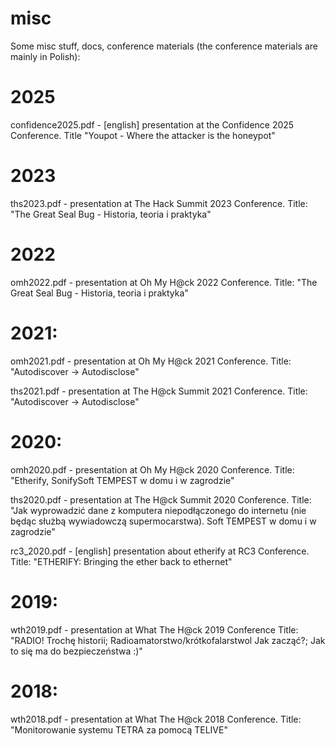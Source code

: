 # misc
Some misc stuff, docs, conference materials (the conference materials are mainly in Polish):


# 2025

confidence2025.pdf - [english] presentation at the Confidence 2025 Conference. Title "Youpot - Where the attacker is the honeypot"


# 2023
ths2023.pdf - presentation at The Hack Summit 2023 Conference. Title: "The Great Seal Bug - Historia, teoria i praktyka"


# 2022
omh2022.pdf - presentation at Oh My H@ck 2022 Conference. Title: "The Great Seal Bug - Historia, teoria i praktyka"


# 2021:
omh2021.pdf - presentation at Oh My H@ck 2021 Conference. Title: "Autodiscover -> Autodisclose"

ths2021.pdf - presentation at The H@ck Summit 2021 Conference. Title: "Autodiscover -> Autodisclose"


# 2020: 
omh2020.pdf - presentation at Oh My H@ck 2020 Conference. Title: "Etherify, SonifySoft TEMPEST w domu i w zagrodzie"

ths2020.pdf - presentation at The H@ck Summit 2020 Conference. Title: "Jak wyprowadzić dane z komputera niepodłączonego do internetu (nie będąc służbą wywiadowczą supermocarstwa). Soft TEMPEST w domu i w zagrodzie"

rc3_2020.pdf - [english] presentation about etherify at RC3 Conference. Title: "ETHERIFY: Bringing the ether back to ethernet"


# 2019:
wth2019.pdf - presentation at What The H@ck 2019 Conference Title: "RADIO! Trochę historii; Radioamatorstwo/krótkofalarstwol Jak zacząć?; Jak to się ma do bezpieczeństwa :)"


# 2018:
wth2018.pdf - presentation at What The H@ck 2018 Conference. Title: "Monitorowanie systemu TETRA za pomocą TELIVE"

